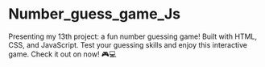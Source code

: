 # Number_guess_game_Js
Presenting my 13th project: a fun number guessing game! Built with HTML, CSS, and JavaScript. Test your guessing skills and enjoy this interactive game. Check it out on now! 🎮💻
